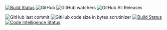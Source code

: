 

[![Build Status](https://travis-ci.org/samirrana1011/FinalTest.svg?branch=master)](https://travis-ci.org/samirrana1011/FinalTest)
![GitHub](https://img.shields.io/github/license/samirrana1011/FinalTest.svg)
![GitHub watchers](https://img.shields.io/github/watchers/samirrana1011/FinalTest.svg?style=social)
![GitHub All Releases](https://img.shields.io/github/downloads/samirrana1011/FinalTest/total.svg)


![GitHub last commit](https://img.shields.io/github/last-commit/samirrana1011/FinalTest.svg)
![GitHub code size in bytes](https://img.shields.io/github/languages/code-size/samirrana1011/FinalTest.svg)
scrutinizer
[![Build Status](https://scrutinizer-ci.com/g/samirrana1011/FinalTest/badges/build.png?b=master)](https://scrutinizer-ci.com/g/samirrana1011/FinalTest/build-status/master)
[![Code Intelligence Status](https://scrutinizer-ci.com/g/samirrana1011/FinalTest/badges/code-intelligence.svg?b=master)](https://scrutinizer-ci.com/code-intelligence)
